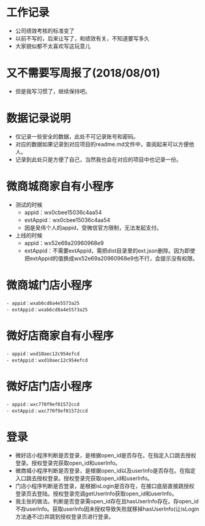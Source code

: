 # 工作记录
* 公司绩效考核的标准变了
* 以前不写的，后来让写了，和绩效有关，不知道要写多久
* 大家貌似都不太喜欢写这玩意儿

# 又不需要写周报了(2018/08/01)
* 但是我写习惯了，继续保持吧。

# 数据记录说明
* 仅记录一些安全的数据，此处不可记录账号和密码。
* 对应的数据如果记录到对应项目的readme.md文件中，查阅起来可以方便他人。
* 记录到此处只是方便了自己，当然我也会在对应的项目中也记录一份。

# 微商城商家自有小程序
* 测试的时候
    - appid：wx0cbee15036c4aa54
    - extAppid：wx0cbee15036c4aa54
    - 因是吴伟个人的appid，受微信官方限制，无法发起支付。
* 上线的时候
    - appid：wx52e69a20960968e9
    - extAppid：不需要extAppid，需把dist目录里的ext.json删除。因为即使把extAppid的值换成wx52e69a20960968e9也不行，会提示没有权限。

# 微商城门店小程序
    - appid：wxab6cd8a4e5573a25
    - extAppid：wxab6cd8a4e5573a25

# 微好店商家自有小程序
    - appid：wxd10aec12c954efcd
    - extAppid：wxd10aec12c954efcd

# 微好店门店小程序
    - appid：wxc770f9ef01572ccd
    - extAppid：wxc770f9ef01572ccd

# 登录
* 微好店小程序判断是否登录，是根据open_id是否存在。在指定入口跳去授权登录。授权登录完获取open_id和userInfo。
* 微商城小程序判断是否登录，是根据open_id以及userInfo是否存在。在指定入口跳去授权登录。授权登录完获取open_id和userInfo。
* 门店小程序判断是否登录，是根据isLogin是否存在，在接口底层直接跳授权登录页去登陆。授权登录完调getUserInfo获取open_id和userInfo。
* 我主张的做法。判断是否登录需open_id存在且hasUserInfo存在。存open_id不存userInfo。获取userInfo因未授权导致失败就移掉hasUserInfo(让isLogin方法通不过)并跳到授权登录页进行登录。
